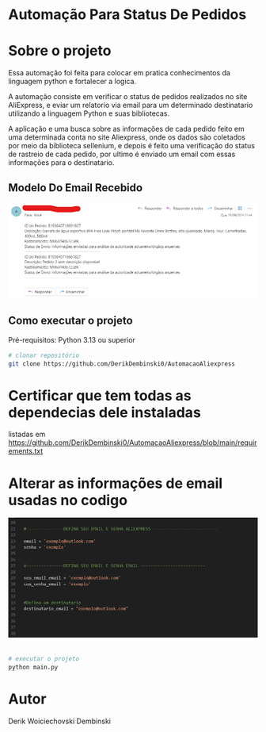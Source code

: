# Automação Para Status De Pedidos  


# Sobre o projeto
Essa automação foi feita para colocar em pratica conhecimentos da linguagem python e fortalecer a logica.








A automação consiste em verificar o status de pedidos realizados no site AliExpress, e eviar um relatorio via email para um determinado destinatario utilizando a linguagem Python e suas bibliotecas.


A aplicação e uma busca sobre as informações de cada pedido feito em uma determinada conta no site Aliexpress, onde os dados são coletados por meio da biblioteca sellenium, e depois é feito uma verificação do status de rastreio de cada pedido, por ultimo é enviado um email com essas informações para o destinatario.




## Modelo Do Email Recebido
![Modelo Email](https://github.com/DerikDembinski0/AutomacaoAliexpress/blob/main/Assets/Email.png)


## Como executar o projeto



Pré-requisitos: Python 3.13 ou superior



```bash
# clonar repositório
git clone https://github.com/DerikDembinski0/AutomacaoAliexpress

```

# Certificar que tem todas as dependecias dele instaladas
listadas em  https://github.com/DerikDembinski0/AutomacaoAliexpress/blob/main/requirements.txt

# Alterar as informações de email usadas no codigo 

![Modelo Email](https://github.com/DerikDembinski0/AutomacaoAliexpress/blob/main/Assets/EmailCodigo.png)

```bash

# executar o projeto
python main.py

```



# Autor


Derik Woiciechovski Dembinski





